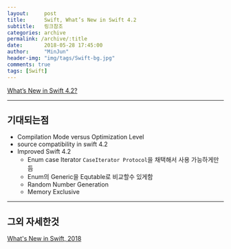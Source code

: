 ```yaml
---
layout:     post
title:      Swift, What’s New in Swift 4.2
subtitle:   링크참조
categories: archive
permalink: /archive/:title
date:       2018-05-28 17:45:00
author:     "MinJun"
header-img: "img/tags/Swift-bg.jpg"
comments: true 
tags: [Swift]
---
```


[What’s New in Swift 4.2?](http://kka7.tistory.com/)<br>

---

## 기대되는점 

- Compilation Mode versus Optimization Level
- source compatibility in swift 4.2
- Improved Swift 4.2 
	- Enum case Iterator `CaseIterator Protocol`을 채택해서 사용 가능하게만듬 
	- Enum의 Generic을 Equtable로 비교할수 있게함 
	- Random Number Generation 
	- Memory Exclusive 

---

## 그외 자세한것 

[What's New in Swift, 2018](https://developer.apple.com/videos/play/wwdc2018/401/)<br>